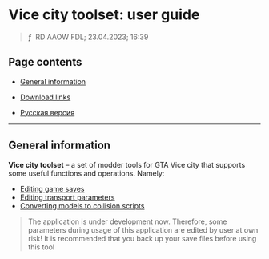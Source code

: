 # Vice city toolset: user guide
> **ƒ** &nbsp;RD AAOW FDL; 23.04.2023; 16:39



## Page contents

- [General information](#general-information)

- [Download links](https://adslbarxatov.github.io/DPArray#vicecitytoolset)
- [Русская версия](https://adslbarxatov.github.io/ViceCityToolset/ru)

---

## General information

**Vice city toolset** – a set of modder tools for GTA Vice city that supports some useful functions
and operations. Namely:

- [Editing game saves](https://adslbarxatov.github.io/ViceCityToolset/saves)
- [Editing transport parameters](https://adslbarxatov.github.io/ViceCityToolset/handling)
- [Converting models to collision scripts](https://adslbarxatov.github.io/ViceCityToolset/collision)

> The application is under development now. Therefore, some parameters during usage of this application
> are edited by user at own risk! It is recommended that you back up your save files before using this tool
